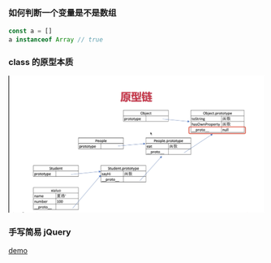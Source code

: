 ### 如何判断一个变量是不是数组

```js
const a = []
a instanceof Array // true
```

### class 的原型本质

![原型](%E5%8E%9F%E5%9E%8B%E9%93%BE.png)

### 手写简易 jQuery

[demo](jQuery-demo.js)
